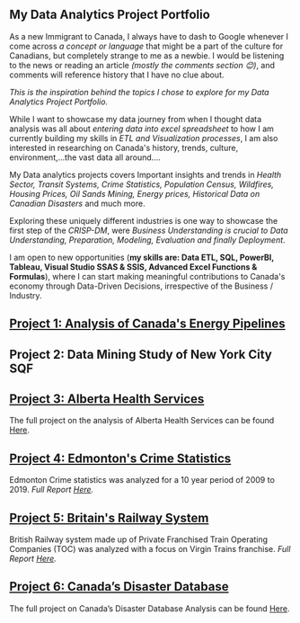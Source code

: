 ## My Data Analytics Project Portfolio

As a new Immigrant to Canada, I always have to dash to Google whenever I come across  *a concept or language* that might be a part of the culture for Canadians, but completely strange to me as a newbie. I would be listening to the news or reading an article *(mostly the comments section 😊)*, and comments will reference history that I have no clue about. 

*This is the inspiration behind the topics I chose to explore for my Data Analytics Project Portfolio.* 

While I want to showcase my data journey from when I thought data analysis was all about *entering data into excel spreadsheet* to how I am currently building my skills in *ETL and Visualization processes*, I am also interested in researching on Canada's history, trends, culture, environment,...the vast data all around.... 

My Data analytics projects covers Important insights and trends in *Health Sector, Transit Systems, Crime Statistics, Population Census, Wildfires, Housing Prices, Oil Sands Mining, Energy prices, Historical Data on Canadian Disasters* and much more. 

Exploring these uniquely different industries is one way to showcase the first step of the *CRISP-DM*, were *Business Understanding is crucial to Data Understanding, Preparation, Modeling, Evaluation and finally Deployment*. 

I am open to new opportunities (**my skills are: Data ETL, SQL, PowerBI, Tableau, Visual Studio SSAS & SSIS, Advanced Excel Functions & Formulas**), where I can start making meaningful contributions to Canada's economy through Data-Driven Decisions, irrespective of the Business / Industry.


## [Project 1: Analysis of Canada's Energy Pipelines](https://github.com/the-H-effect/Canada-Energy-Pipelines)

## Project 2: Data Mining Study of New York City SQF 



## [Project 3: Alberta Health Services](https://github.com/the-H-effect/Analysis-Alberta-Health-Services)

The full project on the analysis of Alberta Health Services can be found [Here](https://github.com/the-H-effect/Analysis-Alberta-Health-Services).


## [Project 4: Edmonton's Crime Statistics](https://github.com/the-H-effect/Analysis-Edmonton-Crime-Statistics)


Edmonton Crime statistics was analyzed for a 10 year period of 2009 to 2019. 
_Full Report [Here](https://github.com/the-H-effect/Analysis-Edmonton-Crime-Statistics)._


## [Project 5: Britain's Railway System](https://github.com/the-H-effect/Analysis-of-Britain-Railway-System) 

British Railway system made up of Private Franchised Train Operating Companies (TOC) was analyzed with a focus on Virgin Trains franchise. _Full Report [Here](https://github.com/the-H-effect/Analysis-of-Britain-Railway-System)._ 



## [Project 6: Canada’s Disaster Database](https://github.com/the-H-effect/Canada-Disaster-Database)

The full project on Canada’s Disaster Database Analysis can be found [Here](https://github.com/the-H-effect/Canada-Disaster-Database).




